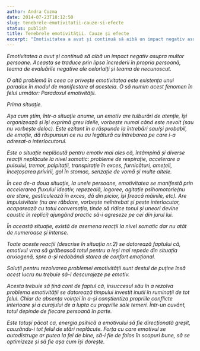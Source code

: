 ```yaml
---
author: Andra Cozma
date: 2014-07-23T18:12:50
slug: tenebrele-emotivitatii-cauze-si-efecte
status: publish
title: Tenebrele emotivității. Cauze și efecte
excerpt: "Emotivitatea a avut și continuă să aibă un impact negativ asupra multor persoane. Aceasta se traduce prin lipsa încrederii în  "
---
```

_Emotivitatea a avut și continuă să aibă un impact negativ asupra multor persoane. Aceasta se traduce prin lipsa încrederii în propria persoană, teama de evaluările negative ale celorlalți și teama de necunoscut._

_O altă problemă în ceea ce privește emotivitatea este existența unui paradox în modul de manifestare al acesteia. O să numim acest fenomen în felul următor: Paradoxul emotivității._

_Prima situație._

_Așa cum știm, într-o situație anume, un emotiv are tulburări de atenție, își organizează și își exprimă greu ideile, vorbește numai când este nevoit (sau nu vorbește deloc). Este ezitant în a răspunde la întrebări sau/și probabil, de emoție, dă răspunsuri ce nu au legătură cu întrebarea pe care i-a adresat-o interlocutorul._

_Este o situație neplăcută pentru emotiv mai ales că, întâmpină și diverse reacții neplăcute la nivel somatic: probleme de respirație, accelerare a pulsului, tremor, palpitații, transpirație în exces, furnicături, amețeli, încețoșarea privirii, gol în stomac, senzație de vomă și multe altele._

_În cea de-a doua situație, la unele persoane, emotivitatea se manifestă prin accelerarea fluxului ideativ, repezeală, logoree, agitație psihomotorie(nu are stare, gesticulează în exces, dă din picior, își freacă mâinile, etc). Are impulsivitate (nu are răbdare, vorbește neîntrebat și peste interlocutor, acaparează cu totul conversația, tinde să ridice tonul și uneori devine caustic în replici) ajungând practic să-i agreseze pe cei din jurul lui._

_În această situație, există de asemena reacții la nivel somatic dar nu atât de numeroase și intense._

_Toate aceste reacții (descrise în situația nr.2) se datorează faptului că, emotivul vrea să grăbească totul pentru a ieși mai repede din situația anxiogenă, spre a-și redobândi starea de confort emoțional._

_Soluții pentru rezolvarea problemei emotivității sunt destul de puține însă acest lucru nu trebuie să-l descurajeze pe emotiv._

_Acesta trebuie să țină cont de faptul că, insuccesul său în a rezolva problema emotivității se datorează timpului investit inutil în ruminații de tot felul. Chiar de absența voinței în a-și conștientiza propriile conflicte interioare și a curajului de a lupta cu propriile sale temeri. Într-un cuvânt, totul depinde de fiecare persoană în parte._

_Este totuși păcat ca, energia psihică a emotivului să fie direcționată greșit, cauzându-i tot felul de stări neplăcute. Forța cu care emotivul se autodistruge ar putea la fel de bine, să-i fie de folos în scopuri bune, să se optimizeze și să fie așa cum își dorește._
    
